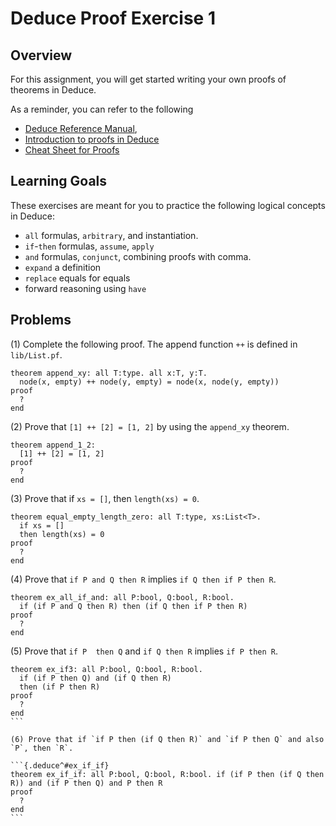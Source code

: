 # Deduce Proof Exercise 1

## Overview

For this assignment, you will get started writing your own proofs of theorems
in Deduce.

As a reminder, you can refer to the following
* [Deduce Reference Manual](https://jsiek.github.io/deduce/pages/reference.html),
* [Introduction to proofs in Deduce](https://jsiek.github.io/deduce/pages/deduce-proofs.html)
* [Cheat Sheet for Proofs](https://jsiek.github.io/deduce/pages/cheat-sheet.html)

## Learning Goals

These exercises are meant for you to practice the following logical concepts in Deduce:
* `all` formulas, `arbitrary`, and instantiation.
* `if`-`then` formulas, `assume`, `apply`
* `and` formulas, `conjunct`, combining proofs with comma.
* `expand` a definition
* `replace` equals for equals
* forward reasoning using `have`

## Problems

(1) Complete the following proof. The append function `++` is defined in `lib/List.pf`.

```{.deduce^#append_xy}
theorem append_xy: all T:type. all x:T, y:T.
  node(x, empty) ++ node(y, empty) = node(x, node(y, empty))
proof
  ?
end
```

(2) Prove that `[1] ++ [2] = [1, 2]` by using the `append_xy` theorem.

```{.deduce^#append_1_2}
theorem append_1_2:
  [1] ++ [2] = [1, 2]
proof
  ?
end
```

(3) Prove that if `xs = []`, then `length(xs) = 0`.

```{.deduce^#equal_empty_length_zero}
theorem equal_empty_length_zero: all T:type, xs:List<T>.
  if xs = []
  then length(xs) = 0
proof
  ?
end
```

(4) Prove that `if P and Q then R` implies `if Q then if P then R`.

```{.deduce^#ex_all_if_and}
theorem ex_all_if_and: all P:bool, Q:bool, R:bool.
  if (if P and Q then R) then (if Q then if P then R)
proof
  ?
end
```

(5) Prove that `if P  then Q` and `if Q then R` implies `if P then R`.

``````{.deduce^#ex_if3}
theorem ex_if3: all P:bool, Q:bool, R:bool.
  if (if P then Q) and (if Q then R)
  then (if P then R)
proof
  ?
end
```

(6) Prove that if `if P then (if Q then R)` and `if P then Q` and also `P`, then `R`.

```{.deduce^#ex_if_if}
theorem ex_if_if: all P:bool, Q:bool, R:bool. if (if P then (if Q then R)) and (if P then Q) and P then R
proof
  ?
end
```
